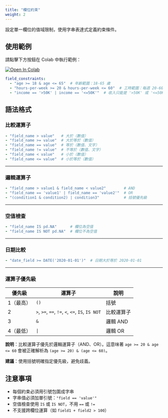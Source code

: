 ```yaml
---
title: "欄位約束"
weight: 2
---
```


設定單一欄位的值域限制，使用字串表達式定義約束條件。

## 使用範例

請點擊下方按鈕在 Colab 中執行範例：

[![Open In Colab](https://colab.research.google.com/assets/colab-badge.svg)](https://colab.research.google.com/github/nics-tw/petsard/blob/main/demo/petsard-yaml/constrainer-yaml/constrainer_field_constraints.ipynb)

```yaml
field_constraints:
  - "age >= 18 & age <= 65"  # 年齡範圍：18-65 歲
  - "hours-per-week >= 20 & hours-per-week <= 60"  # 工時範圍：每週 20-60 小時
  - "income == '>50K' | income == '<=50K'"  # 收入只能是 '>50K' 或 '<=50K'
```

## 語法格式

### 比較運算子

```yaml
- "field_name > value"   # 大於（數值）
- "field_name >= value"  # 大於等於（數值）
- "field_name == value"  # 等於（數值、文字）
- "field_name != value"  # 不等於（數值、文字）
- "field_name < value"   # 小於（數值）
- "field_name <= value"  # 小於等於（數值）
```

---

### 邏輯運算子

```yaml
- "field_name > value1 & field_name < value2"        # AND
- "field_name == 'value1' | field_name == 'value2'"  # OR
- "(condition1 & condition2) | condition3"           # 括號優先級
```

---

### 空值檢查

```yaml
- "field_name IS pd.NA"      # 欄位為空值
- "field_name IS NOT pd.NA"  # 欄位不為空值
```

---

### 日期比較

```yaml
- "date_field >= DATE('2020-01-01')"  # 日期大於等於 2020-01-01
```

---

### 運算子優先級

| 優先級 | 運算子 | 說明 |
|--------|--------|------|
| 1（最高）| `()` | 括號 |
| 2 | `>`, `>=`, `==`, `!=`, `<`, `<=`, `IS`, `IS NOT` | 比較運算子 |
| 3 | `&` | 邏輯 AND |
| 4（最低）| `\|` | 邏輯 OR |

**說明**：比較運算子優先於邏輯運算子（AND、OR）。這意味著 `age >= 20 & age <= 60` 會被正確解析為 `(age >= 20) & (age <= 60)`。

**建議**：使用括號明確指定優先級，避免歧義。

## 注意事項

- 每個約束必須用引號包圍成字串
- 字串值必須加單引號：`"field == 'value'"`
- 空值檢查使用 `IS` 或 `IS NOT`，不用 `==` 或 `!=`
- 不支援跨欄位運算（如 `field1 + field2 > 100`）
